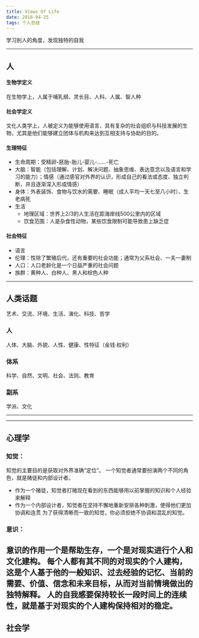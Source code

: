 ```yaml
---
title: Views Of Life
date: 2018-04-25
tags: 个人总结
---
```

学习别人的角度，发现独特的自我
 <!-- more -->

---
## 人

#### 生物学定义
在生物学上，人属于哺乳纲、灵长目、人科、人属、智人种
#### 社会学定义
文化人类学上，人被定义为能够使用语言、具有复杂的社会组织与科技发展的生物，尤其是他们能够建立团体与机构来达到互相支持与协助的目的。

#### 生理特征
  * 生命周期：受精卵-胚胎-胎儿-婴儿-......-死亡
  * 大脑：智能（包括理解、计划、解决问题、抽象思维、表达意念以及语言和学习的能力）；情感（通过感官对外界的认识，形成自己的看法或态度、独立判断，并且逐渐深入形成情感）
  * 身体：外表装饰、食物与饮水的需要、睡眠（成人平均一天七至八小时）、生老病死
  * 生活
    - 地理区域：世界上2/3的人生活在距海岸线500公里内的区域
    - 饮食范围：人是杂食性动物，某些饮食限制可能导致患上缺乏症
#### 社会特征
  * 语言
  * 伦理：性除了繁殖后代，还有重要的社会功能；通常为父系社会、一夫一妻制
  * 人口：人口老龄化是一个日益严重的社会问题
  * 族群：黄种人、白种人、黑人和棕色人种

---
## 人类话题
艺术、交流、环境、生活、演化、科技、哲学

### 人
人体、大脑、外貌、人性、健康、性特征（金钱·权利）
### 体系
科学、自然、文明、社会、法则、教育
### 副系
学派、文化

---

---
## 心理学
### 知觉：
知觉的主要目的是获取对外界准确“定位”。
一个知觉者通常要扮演两个不同的角色，就是赌徒和内部设计者。
- 作为一个赌徒，知觉者打赌现在看到的东西能够用以前掌握的知识和个人经验来解释
- 作为一个内部设计者，知觉者在坚持不懈地重新安排各种刺激，使得他们更加协调和连贯
为了获得清晰而一致的知觉，你必须拒绝不协调和混乱的知觉。

### 意识：
意识的作用一个是帮助生存，一个是对现实进行个人和文化建构。
每个人都有其不同的对现实的个人建构，这是个人基于他的一般知识、过去经验的记忆、当前的需要、价值、信念和未来目标，从而对当前情境做出的独特解释。
人的自我感要保持较长一段时间上的连续性，就是基于对现实的个人建构保持相对的稳定。
---

## 社会学
